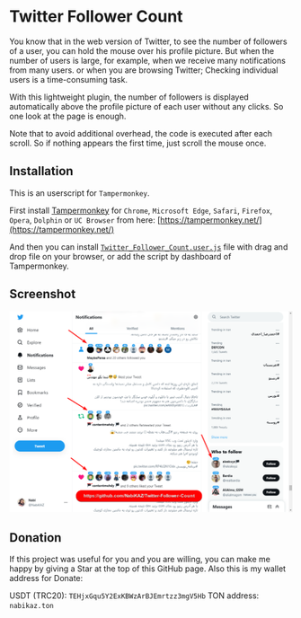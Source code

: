 # Twitter Follower Count
You know that in the web version of Twitter, to see the number of followers of a user, you can hold the mouse over his profile picture. But when the number of users is large, for example, when we receive many notifications from many users. or when you are browsing Twitter; Checking individual users is a time-consuming task.

With this lightweight plugin, the number of followers is displayed automatically above the profile picture of each user without any clicks. So one look at the page is enough.

Note that to avoid additional overhead, the code is executed after each scroll. So if nothing appears the first time, just scroll the mouse once.


## Installation
This is an userscript for `Tampermonkey`.

First install [Tampermonkey](https://tampermonkey.net/) for `Chrome`, `Microsoft Edge`, `Safari`, `Firefox`, `Opera`, `Dolphin` or `UC Browser` from here: [https://tampermonkey.net/](https://tampermonkey.net/)

And then you can install [`Twitter_Follower_Count.user.js`](https://github.com/NabiKAZ/Twitter-Follower-Count/raw/main/Twitter_Follower_Count.user.js) file with drag and drop file on your browser, or add the script by dashboard of Tampermonkey.

## Screenshot
![Twitter Follower Count Screenshot](./Twitter_Follower_Count.png)

## Donation
If this project was useful for you and you are willing, you can make me happy by giving a Star at the top of this GitHub page. Also this is my wallet address for Donate:

USDT (TRC20): `TEHjxGqu5Y2ExKBWzArBJEmrtzz3mgV5Hb`
TON address: `nabikaz.ton`
